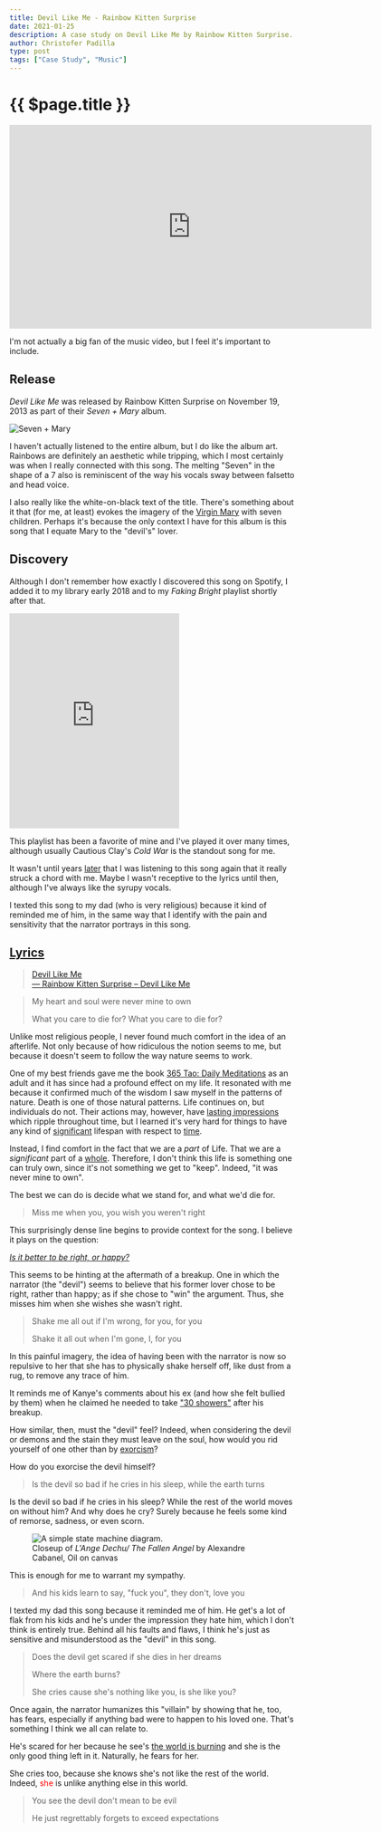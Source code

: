 ```yaml
---
title: Devil Like Me - Rainbow Kitten Surprise
date: 2021-01-25
description: A case study on Devil Like Me by Rainbow Kitten Surprise.
author: Christofer Padilla
type: post
tags: ["Case Study", "Music"]
---
```


# {{ $page.title }}

<div class="resp-container">
  <iframe class="resp-iframe" width="640" height="360" src="https://www.youtube.com/embed/43shWAw01Vs" frameborder="0" allow="accelerometer; autoplay; clipboard-write; encrypted-media; gyroscope; picture-in-picture" allowfullscreen></iframe>
</div>

I'm not actually a big fan of the music video, but I feel it's important to include.

## Release

*Devil Like Me* was released by Rainbow Kitten Surprise on November 19, 2013 as part of their *Seven + Mary* album.

![Seven + Mary](/images/seven%20+%20mary.jpg)

I haven't actually listened to the entire album, but I do like the album art. Rainbows are definitely an aesthetic while tripping, which I most certainly was when I really connected with this song. The melting "Seven" in the shape of a 7 also is reminiscent of the way his vocals sway between falsetto and head voice.

I also really like the white-on-black text of the title. There's something about it that (for me, at least) evokes the imagery of the [Virgin Mary](https://en.wikipedia.org/wiki/Mary,_mother_of_Jesus) with seven children. Perhaps it's because the only context I have for this album is this song that I equate Mary to the "devil's" lover.

## Discovery

Although I don't remember how exactly I discovered this song on Spotify, I added it to my library early 2018 and to my *Faking Bright* playlist shortly after that.

<iframe src="https://open.spotify.com/embed/playlist/6iTagMuzpLPGVNTcuNpSon" width="300" height="380" frameborder="0" allowtransparency="true" allow="encrypted-media"></iframe>

This playlist has been a favorite of mine and I've played it over many times, although usually Cautious Clay's *Cold War* is the standout song for me.

It wasn't until years [later](/blog/2021/1/23/Henry.md) that I was listening to this song again that it really struck a chord with me. Maybe I wasn't receptive to the lyrics until then, although I've always like the syrupy vocals.

I texted this song to my dad (who is very religious) because it kind of reminded me of him, in the same way that I identify with the pain and sensitivity that the narrator portrays in this song.

## [Lyrics](https://genius.com/Rainbow-kitten-surprise-devil-like-me-lyrics)

<blockquote class='rg_standalone_container' data-src='//genius.com/annotations/15696576/standalone_embed'><a href='https://genius.com/15696576/Rainbow-kitten-surprise-devil-like-me/Devil-like-me'>Devil Like Me</a><br><a href='https://genius.com/Rainbow-kitten-surprise-devil-like-me-lyrics'>&#8213; Rainbow Kitten Surprise – Devil Like Me</a></blockquote><script async crossorigin src='//genius.com/annotations/load_standalone_embeds.js'></script>

> My heart and soul were never mine to own
>
> What you care to die for? What you care to die for?

Unlike most religious people, I never found much comfort in the idea of an afterlife. Not only because of how ridiculous the notion seems to me, but because it doesn't seem to follow the way nature seems to work.

One of my best friends gave me the book [365 Tao: Daily Meditations](https://www.barnesandnoble.com/w/365-tao-deng-ming-dao-deng-ming-dao/1115016248) as an adult and it has since had a profound effect on my life. It resonated with me because it confirmed much of the wisdom I saw myself in the patterns of nature. Death is one of those natural patterns. Life continues on, but individuals do not. Their actions may, however, have [lasting impressions](https://www.youtube.com/watch?v=KMAtkjy_YK4) which ripple throughout time, but I learned it's very hard for things to have any kind of [significant](https://en.wikipedia.org/wiki/The_Three-Body_Problem_(novel)) lifespan with respect to [time](https://www.youtube.com/watch?v=uD4izuDMUQA).

Instead, I find comfort in the fact that we are a *part* of Life. That we are a *significant* part of a [whole](https://www.youtube.com/watch?v=0NbBjNiw4tk). Therefore, I don't think this life is something one can truly own, since it's not something we get to "keep". Indeed, "it was never mine to own".

The best we can do is decide what we stand for, and what we'd die for.

> Miss me when you, you wish you weren't right

This surprisingly dense line begins to provide context for the song. I believe it plays on the question:

[*Is it better to be right, or happy?*](https://www.google.com/search?q=is+it+better+to+be+right+or+happy)

This seems to be hinting at the aftermath of a breakup. One in which the narrator (the "devil") seems to believe that his former lover chose to be right, rather than happy; as if she chose to "win" the argument. Thus, she misses him when she wishes she wasn't right.

> Shake me all out if I'm wrong, for you, for you
>
> Shake it all out when I'm gone, I, for you

In this painful imagery, the idea of having been with the narrator is now so repulsive to her that she has to physically shake herself off, like dust from a rug, to remove any trace of him.

It reminds me of Kanye's comments about his ex (and how she felt bullied by them) when he claimed he needed to take ["30 showers"](https://hiphopdx.com/news/id.58597/title.amber-rose-demands-kanye-west-leave-her-alone-after-calling-her-a-prostitute-during-presidential-rally) after his breakup.

How similar, then, must the "devil" feel? Indeed, when considering the devil or demons and the stain they must leave on the soul, how would you rid yourself of one other than by [exorcism](https://en.wikipedia.org/wiki/Exorcism)?

How do you exorcise the devil himself?

> Is the devil so bad if he cries in his sleep, while the earth turns

Is the devil so bad if he cries in his sleep? While the rest of the world moves on without him? And why does he cry? Surely because he feels some kind of remorse, sadness, or even scorn.

<figure>
  <img
  src="/images/lucifer.jpg"
  alt="A simple state machine diagram.">
  <figcaption>Closeup of <em>L'Ange Dechu/ The Fallen Angel</em> by Alexandre Cabanel, Oil on canvas</figcaption>
</figure>

This is enough for me to warrant my sympathy.

> And his kids learn to say, "fuck you", they don't, love you

I texted my dad this song because it reminded me of him. He get's a lot of flak from his kids and he's under the impression they hate him, which I don't think is entirely true. Behind all his faults and flaws, I think he's just as sensitive and misunderstood as the "devil" in this song.

> Does the devil get scared if she dies in her dreams
>
> Where the earth burns?
>
> She cries cause she's nothing like you, is she like you?

Once again, the narrator humanizes this "villain" by showing that he, too, has fears, especially if anything bad were to happen to his loved one. That's something I think we all can relate to.

He's scared for her because he see's [the world is burning](https://en.wikipedia.org/wiki/Doomscrolling) and she is the only good thing left in it. Naturally, he fears for her.

She cries too, because she knows she's not like the rest of the world. Indeed, <span style="color:red">she</span> is unlike anything else in this world.

> You see the devil don't mean to be evil
>
> He just regrettably forgets to exceed expectations

<TagLinks />

<Comments />
